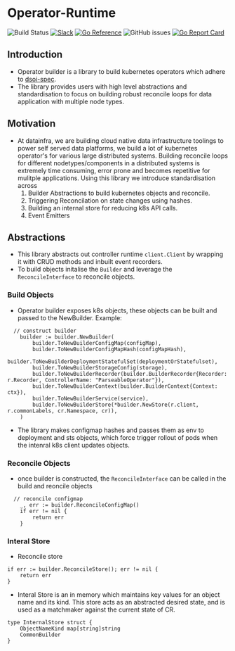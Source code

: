 # Operator-Runtime

![Build Status](https://github.com/datainfrahq/operator-builder/actions/workflows/go.yml/badge.svg) [![Slack](https://img.shields.io/badge/slack-brightgreen.svg?logo=slack&label=Community&style=flat&color=%2373DC8C&)](https://launchpass.com/datainfra-workspace)
[![Go Reference](https://pkg.go.dev/badge/github.com/datainfrahq/operator-builder.svg)](https://pkg.go.dev/github.com/datainfrahq/operator-builder)
![GitHub issues](https://img.shields.io/github/issues/datainfrahq/operator-runtime) [![Go Report Card](https://goreportcard.com/badge/github.com/datainfrahq/operator-runtime)](https://goreportcard.com/report/github.com/datainfrahq/operator-runtime)



## Introduction
- Operator builder is a library to build kubernetes operators which adhere to [dsoi-spec](https://github.com/datainfrahq/dsoi-spec).
- The library provides users with high level abstractions and standardisation to focus on building robust reconcile loops for data application with multiple node types.

## Motivation

- At datainfra, we are building cloud native data infrastructure toolings to power self served data platforms, we build a lot of kubernetes operator's for various large distributed systems. Building reconcile loops for different nodetypes/components in a distributed systems is extremely time consuming, error prone and becomes repetitive for mulitple applications. 
Using this library we introduce standardisation across 
    1. Builder Abstractions to build kubernetes objects and reconcile.
    2. Triggering Reconcilation on state changes using hashes.
    3. Building an internal store for reducing k8s API calls.
    4. Event Emitters 

## Abstractions

- This library abstracts out controller runtime ```client.Client``` by wrapping it with CRUD methods and inbuilt event recorders.
- To build objects initalise the ```Builder``` and leverage the ```ReconcileInterface``` to reconcile objects.

### Build Objects 
- Operator builder exposes k8s objects, these objects can be built and passed to the NewBuilder. Example:
```
  // construct builder
	builder := builder.NewBuilder(
		builder.ToNewBuilderConfigMap(configMap),
		builder.ToNewBuilderConfigMapHash(configMapHash),
		builder.ToNewBuilderDeploymentStatefulSet(deploymentOrStatefulset),
		builder.ToNewBuilderStorageConfig(storage),
		builder.ToNewBuilderRecorder(builder.BuilderRecorder{Recorder: r.Recorder, ControllerName: "ParseableOperator"}),
		builder.ToNewBuilderContext(builder.BuilderContext{Context: ctx}),
		builder.ToNewBuilderService(service),
		builder.ToNewBuilderStore(*builder.NewStore(r.client, r.commonLabels, cr.Namespace, cr)),
	)
```
- The library makes configmap hashes and passes them as env to deployment and sts objects, which force trigger rollout of pods when the intenral k8s client updates objects.

### Reconcile Objects
- once builder is constructed, the ```ReconcileInterface``` can be called in the build and reoncile objects
```
  // reconcile configmap
	_, err := builder.ReconcileConfigMap()
	if err != nil {
		return err
	}

```
### Interal Store
- Reconcile store
```
if err := builder.ReconcileStore(); err != nil {
	return err
}
```
- Interal Store is an in memory which maintains key values for an object name and its kind.
  This store acts as an abstracted desired state, and is used as a matchmaker against the current state of CR.
```
type InternalStore struct {
	ObjectNameKind map[string]string
	CommonBuilder
}
```
